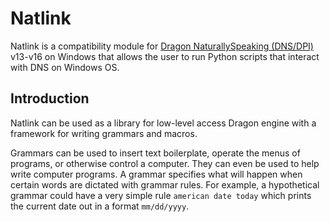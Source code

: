 # Natlink

Natlink is a compatibility module for [Dragon NaturallySpeaking (DNS/DPI)](https://www.nuance.com/dragon.html) v13-v16 on Windows that allows the user to run Python scripts that interact with DNS on Windows OS.

## Introduction <!-- {docsify-ignore} -->

Natlink can be used as a library for low-level access Dragon engine with a framework for writing grammars and macros.

Grammars can be used to insert text boilerplate, operate the menus of programs, or otherwise control a computer. They can even be used to help
write computer programs. A grammar specifies what will happen when certain words are dictated with grammar rules. For example, a hypothetical grammar could have a very simple rule `american date today` which prints the current date out in a format `mm/dd/yyyy`.
